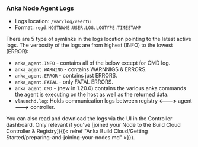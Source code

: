 ---
---

### Anka Node Agent Logs

- Logs location: `/var/log/veertu`
- Format: `regd.HOSTNAME.USER.LOG.LOGTYPE.TIMESTAMP`

There are 5 type of symlinks in the logs location pointing to the latest active logs. The verbosity of the logs are from highest (INFO) to the lowest (ERROR):

- `anka_agent.INFO` - contains all of the below except for CMD log.
- `anka_agent.WARNING` - contains WARNNIGS & ERRORS.
- `anka_agent.ERROR` - contains just ERRORS.
- `anka_agent.FATAL` - only FATAL ERRORS.
- `anka_agent.CMD` - (new in 1.20.0) contains the various anka commands the agent is executing on the host as well as the returned data.
- `vlaunchd.log`: Holds communication logs between registry **<--->** agent **--->** controller.

You can also read and download the logs via the UI in the Controller dashboard. Only relevant if you've [joined your Node to the Build Cloud Controller & Registry]({{< relref "Anka Build Cloud/Getting Started/preparing-and-joining-your-nodes.md" >}}).

